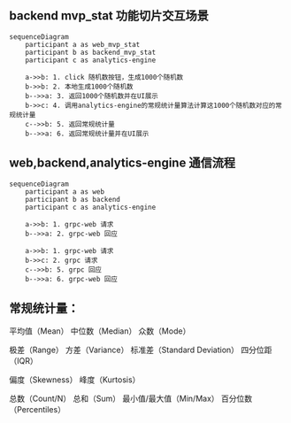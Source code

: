 ## backend mvp_stat 功能切片交互场景
```mermaid
sequenceDiagram
    participant a as web_mvp_stat
    participant b as backend_mvp_stat
    participant c as analytics-engine

    a->>b: 1. click 随机数按钮，生成1000个随机数
    b->>b: 2. 本地生成1000个随机数
    b-->>a: 3. 返回1000个随机数并在UI展示
    b->>c: 4. 调用analytics-engine的常规统计量算法计算这1000个随机数对应的常规统计量
    c-->>b: 5. 返回常规统计量
    b-->>a: 6. 返回常规统计量并在UI展示
```

## web,backend,analytics-engine 通信流程
```mermaid
sequenceDiagram
    participant a as web
    participant b as backend
    participant c as analytics-engine

    a->>b: 1. grpc-web 请求
    b-->>a: 2. grpc-web 回应

    a->>b: 1. grpc-web 请求
    b->>c: 2. grpc 请求
    c-->>b: 5. grpc 回应
    b-->>a: 6. grpc-web 回应
```



## 常规统计量：

平均值（Mean）
中位数（Median）
众数（Mode）

极差（Range）
方差（Variance）
标准差（Standard Deviation）
四分位距（IQR）

偏度（Skewness）
峰度（Kurtosis）

总数（Count/N）
总和（Sum）
最小值/最大值（Min/Max）
百分位数（Percentiles）